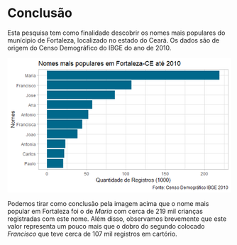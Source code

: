 # Conclusão

Esta pesquisa tem como finalidade descobrir os nomes mais populares do munícipio de Fortaleza, localizado no estado do Ceará. Os dados são de origem do Censo Demográfico do IBGE do ano de 2010.

![](https://raw.githubusercontent.com/alisondsl/RProjects/main/An%C3%A1lise%20Explorat%C3%B3ria/Nomes_Fortaleza/plot_names_fortaleza.png)

Podemos tirar como conclusão pela imagem acima que o nome mais popular em Fortaleza foi o de *Maria* com cerca de 219 mil crianças registradas com este nome. Além disso, observamos brevemente que este valor representa um pouco mais que o dobro do segundo colocado *Francisco* que teve cerca de 107 mil registros em cartório.
